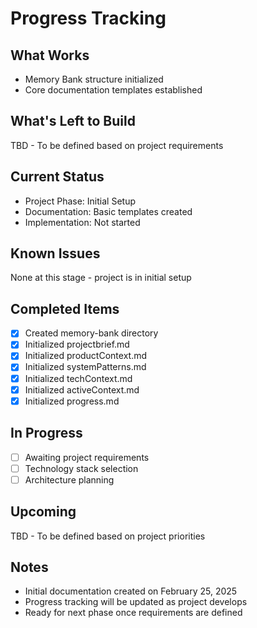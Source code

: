 # Progress Tracking

## What Works
- Memory Bank structure initialized
- Core documentation templates established

## What's Left to Build
TBD - To be defined based on project requirements

## Current Status
- Project Phase: Initial Setup
- Documentation: Basic templates created
- Implementation: Not started

## Known Issues
None at this stage - project is in initial setup

## Completed Items
- [x] Created memory-bank directory
- [x] Initialized projectbrief.md
- [x] Initialized productContext.md
- [x] Initialized systemPatterns.md
- [x] Initialized techContext.md
- [x] Initialized activeContext.md
- [x] Initialized progress.md

## In Progress
- [ ] Awaiting project requirements
- [ ] Technology stack selection
- [ ] Architecture planning

## Upcoming
TBD - To be defined based on project priorities

## Notes
- Initial documentation created on February 25, 2025
- Progress tracking will be updated as project develops
- Ready for next phase once requirements are defined
